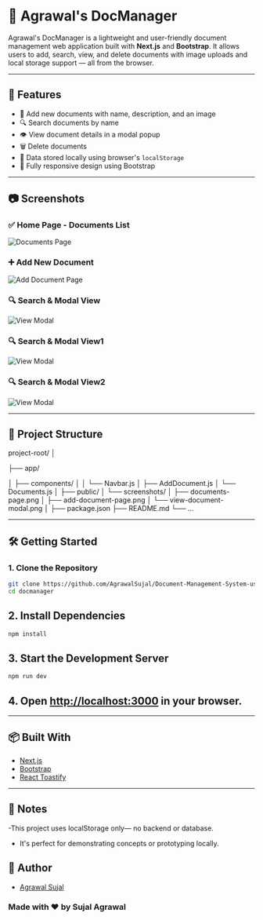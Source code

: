 # 📄 Agrawal's DocManager

Agrawal's DocManager is a lightweight and user-friendly document management web application built with **Next.js** and **Bootstrap**. It allows users to add, search, view, and delete documents with image uploads and local storage support — all from the browser.

---

## 🚀 Features

- 📝 Add new documents with name, description, and an image
- 🔍 Search documents by name
- 👁️ View document details in a modal popup
- 🗑️ Delete documents
- 💾 Data stored locally using browser's `localStorage`
- 📱 Fully responsive design using Bootstrap

---

## 📷 Screenshots

### ✅ Home Page - Documents List

![Documents Page](screenshots/DocumentList.png)

### ➕ Add New Document

![Add Document Page](screenshots/AddDocument.png)

### 🔍 Search & Modal View

![View Modal](screenshots/Search.png)

### 🔍 Search & Modal View1

![View Modal](screenshots/View.png)

### 🔍 Search & Modal View2

![View Modal](screenshots/View2.png)

---

## 📁 Project Structure

project-root/
│

├── app/

│ ├── components/
│ │ └── Navbar.js
│ ├── AddDocument.js
│ └── Documents.js
│
├── public/
│ └── screenshots/
│ ├── documents-page.png
│ ├── add-document-page.png
│ └── view-document-modal.png
│
├── package.json
├── README.md
└── ...

---

## 🛠️ Getting Started

### 1. Clone the Repository

```bash
git clone https://github.com/AgrawalSujal/Document-Management-System-using-NextJS.git
cd docmanager
```

## 2. Install Dependencies

```bash
npm install
```

## 3. Start the Development Server

```bash
npm run dev
```

## 4. Open [http://localhost:3000](http://localhost:3000) in your browser.

---

## 📦 Built With

- [Next.js](https://nextjs.org/)
- [Bootstrap](https://getbootstrap.com/)
- [React Toastify](https://www.npmjs.com/package/react-toastify)

---

## 📌 Notes

-This project uses localStorage only— no backend or database.

- It's perfect for demonstrating concepts or prototyping locally.

## 🙌 Author

- [Agrawal Sujal](https://github.com/AgrawalSujal)

### Made with ❤️ by Sujal Agrawal
